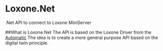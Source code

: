 # Loxone.Net
.Net API to connect to Loxone MiniServer

##What is Loxone.Net
The API is based on the Loxone Driver from the [Automatic](https://github.com/automatica-core/automatica)
The idea is to create a more general purpose API based on the digital twin principle. 
